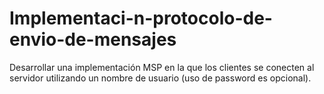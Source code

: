 # Implementaci-n-protocolo-de-envio-de-mensajes
Desarrollar una implementación MSP en la que los clientes se conecten al servidor utilizando un nombre de usuario (uso de password es opcional). 
